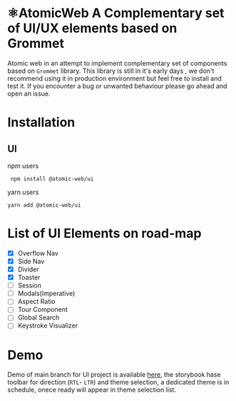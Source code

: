 # ⚛AtomicWeb A Complementary set of UI/UX elements based on Grommet
Atomic web in an attempt to implement complementary set of components based on `Grommet` library. This library is still in it's early days , we don't recommend using it in production environment but feel free to install and test it. If you encounter a bug or unwanted behaviour please go ahead and open an issue.  

# Installation 
## UI
npm users
```
 npm install @atomic-web/ui
```
yarn users

```
yarn add @atomic-web/ui
```

# List of UI Elements on road-map

- [x] Overflow Nav
- [x] Side Nav
- [x] Divider
- [x] Toaster 
- [ ] Session
- [ ] Modals(Imperative)
- [ ] Aspect Ratio
- [ ] Tour Component
- [ ] Global Search
- [ ] Keystroke Visualizer

# Demo
Demo of main branch for UI project is available [here](https://main--62506fda8097ba003ad6bd16.chromatic.com), the storybook hase toolbar for direction (`RTL`- `LTR`) and theme selection, a dedicated theme is in schedule, onece ready will appear in theme selection list.
